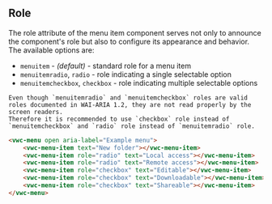 ## Role

The role attribute of the menu item component serves not only to announce the component's role but also to configure its appearance and behavior. The available options are:

- `menuitem` - _(default)_ - standard role for a menu item
- `menuitemradio`, `radio` - role indicating a single selectable option
- `menuitemcheckbox`, `checkbox` - role indicating multiple selectable options

<vwc-note connotation="warning" icon="warning-line">

    Even though `menuitemradio` and `menuitemcheckbox` roles are valid roles documented in WAI-ARIA 1.2, they are not read properly by the screen readers.
    Therefore it is recommended to use `checkbox` role instead of `menuitemcheckbox` and `radio` role instead of `menuitemradio` role.

</vwc-note>

```html preview 300px
<vwc-menu open aria-label="Example menu">
	<vwc-menu-item text="New folder"></vwc-menu-item>
	<vwc-menu-item role="radio" text="Local access"></vwc-menu-item>
	<vwc-menu-item role="radio" text="Remote access"></vwc-menu-item>
	<vwc-menu-item role="checkbox" text="Editable"></vwc-menu-item>
	<vwc-menu-item role="checkbox" text="Downloadable"></vwc-menu-item>
	<vwc-menu-item role="checkbox" text="Shareable"></vwc-menu-item>
</vwc-menu>
```
